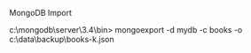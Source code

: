 MongoDB Import


c:\mongodb\server\3.4\bin\> mongoexport -d mydb -c books -o c:\data\backup\books-k.json